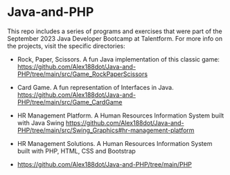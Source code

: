# Java-and-PHP

This repo includes a series of programs and exercises that were part of the September 2023 Java Developer Bootcamp at Talentform. For more info on the projects, visit the specific directories:

- Rock, Paper, Scissors. A fun Java implementation of this classic game:
https://github.com/Alex188dot/Java-and-PHP/tree/main/src/Game_RockPaperScissors

- Card Game. A fun representation of Interfaces in Java.
https://github.com/Alex188dot/Java-and-PHP/tree/main/src/Game_CardGame

- HR Management Platform. A Human Resources Information System built with Java Swing
https://github.com/Alex188dot/Java-and-PHP/tree/main/src/Swing_Graphics#hr-management-platform

- HR Management Solutions. A Human Resources Information System built with PHP, HTML, CSS and Bootstrap
- https://github.com/Alex188dot/Java-and-PHP/tree/main/PHP
